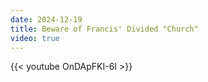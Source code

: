 ```yaml
---
date: 2024-12-19
title: Beware of Francis' Divided "Church"
video: true
---
```



{{< youtube OnDApFKI-6I >}}
